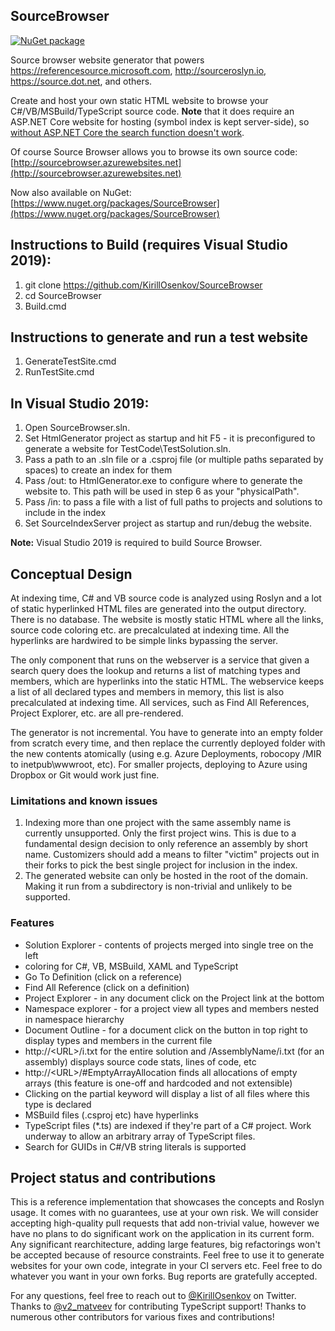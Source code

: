 ## SourceBrowser

[![NuGet package](https://img.shields.io/nuget/v/SourceBrowser.svg)](https://nuget.org/packages/SourceBrowser)

Source browser website generator that powers https://referencesource.microsoft.com, http://sourceroslyn.io, https://source.dot.net, and others.

Create and host your own static HTML website to browse your C#/VB/MSBuild/TypeScript source code. **Note** that it does require an ASP.NET Core website for hosting (symbol index is kept server-side), so [without ASP.NET Core the search function doesn't work](https://github.com/KirillOsenkov/SourceBrowser/wiki/Architecture#server-side).

Of course Source Browser allows you to browse its own source code:
[http://sourcebrowser.azurewebsites.net](http://sourcebrowser.azurewebsites.net)

Now also available on NuGet:
[https://www.nuget.org/packages/SourceBrowser](https://www.nuget.org/packages/SourceBrowser)

## Instructions to Build (requires Visual Studio 2019):
 1. git clone https://github.com/KirillOsenkov/SourceBrowser
 2. cd SourceBrowser
 3. Build.cmd
 
## Instructions to generate and run a test website
 
 1. GenerateTestSite.cmd
 2. RunTestSite.cmd

## In Visual Studio 2019:
 1. Open SourceBrowser.sln.
 2. Set HtmlGenerator project as startup and hit F5 - it is preconfigured to generate a website for TestCode\TestSolution.sln.
 3. Pass a path to an .sln file or a .csproj file (or multiple paths separated by spaces) to create an index for them
 4. Pass /out:<path> to HtmlGenerator.exe to configure where to generate the website to. This path will be used in step 6 as your "physicalPath".
 5. Pass /in:<path> to pass a file with a list of full paths to projects and solutions to include in the index
 6. Set SourceIndexServer project as startup and run/debug the website.

**Note:** Visual Studio 2019 is required to build Source Browser.

## Conceptual Design

At indexing time, C# and VB source code is analyzed using Roslyn and a lot of static hyperlinked HTML files are generated into the output directory. There is no database. The website is mostly static HTML where all the links, source code coloring etc. are precalculated at indexing time. All the hyperlinks are hardwired to be simple links bypassing the server. 

The only component that runs on the webserver is a service that given a search query does the lookup and returns a list of matching types and members, which are hyperlinks into the static HTML. The webservice keeps a list of all declared types and members in memory, this list is also precalculated at indexing time. All services, such as Find All References, Project Explorer, etc. are all pre-rendered. 

The generator is not incremental. You have to generate into an empty folder from scratch every time, and then replace the currently deployed folder with the new contents atomically (using e.g. Azure Deployments, robocopy /MIR to inetpub\\wwwroot, etc). For smaller projects, deploying to Azure using Dropbox or Git would work just fine.

### Limitations and known issues
 1. Indexing more than one project with the same assembly name is currently unsupported. Only the first project wins. This is due to a fundamental design decision to only reference an assembly by short name. Customizers should add a means to filter "victim" projects out in their forks to pick the best single project for inclusion in the index.
 2. The generated website can only be hosted in the root of the domain. Making it run from a subdirectory is non-trivial and unlikely to be supported.

### Features
* Solution Explorer - contents of projects merged into single tree on the left
* coloring for C#, VB, MSBuild, XAML and TypeScript
* Go To Definition (click on a reference)
* Find All Reference (click on a definition)
* Project Explorer - in any document click on the Project link at the bottom
* Namespace explorer - for a project view all types and members nested in namespace hierarchy
* Document Outline - for a document click on the button in top right to display types and members in the current file
* http://\<URL>/i.txt for the entire solution and /AssemblyName/i.txt (for an assembly) displays source code stats, lines of code, etc
* http://\<URL>/#EmptyArrayAllocation finds all allocations of empty arrays (this feature is one-off and hardcoded and not extensible)
* Clicking on the partial keyword will display a list of all files where this type is declared
* MSBuild files (.csproj etc) have hyperlinks
* TypeScript files (*.ts) are indexed if they're part of a C# project. Work underway to allow an arbitrary array of TypeScript files.
* Search for GUIDs in C#/VB string literals is supported

## Project status and contributions

This is a reference implementation that showcases the concepts and Roslyn usage. It comes with no guarantees, use at your own risk. We will consider accepting high-quality pull requests that add non-trivial value, however we have no plans to do significant work on the application in its current form. Any significant rearchitecture, adding large features, big refactorings won't be accepted because of resource constraints. Feel free to use it to generate websites for your own code, integrate in your CI servers etc. Feel free to do whatever you want in your own forks. Bug reports are gratefully accepted.

For any questions, feel free to reach out to [@KirillOsenkov](https://twitter.com/KirillOsenkov) on Twitter. Thanks to [@v2_matveev](https://twitter.com/v2_matveev) for contributing TypeScript support! Thanks to numerous other contributors for various fixes and contributions!
